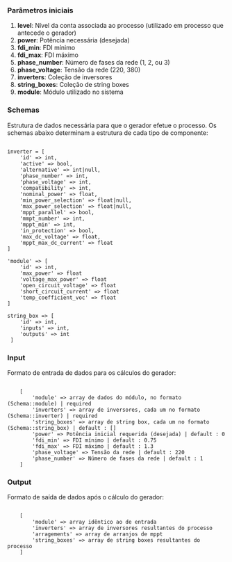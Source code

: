 
### Parâmetros iniciais

1. __level__: Nível da conta associada ao processo (utilizado em processo que antecede o gerador)
2. __power__: Potência necessária (desejada)
3. __fdi_min__: FDI mínimo
4. __fdi_max__: FDI máximo
5. __phase_number__: Número de fases da rede (1, 2, ou 3)
6. __phase_voltage__: Tensão da rede (220, 380)
7. __inverters__: Coleção de inversores 
8. __string_boxes__: Coleção de string boxes
9. __module__: Módulo utilizado no sistema

### Schemas 

Estrutura de dados necessária para que o gerador efetue o processo.
Os schemas abaixo determinam a estrutura de cada tipo de componente:

```

inverter = [
    'id' => int,
    'active' => bool,
    'alternative' => int|null,
    'phase_number' => int,
    'phase_voltage' => int,
    'compatibility' => int,
    'nominal_power' => float,
    'min_power_selection' => float|null,
    'max_power_selection' => float|null,
    'mppt_parallel' => bool,
    'mmpt_number' => int,
    'mppt_min' => int,
    'in_protection' => bool,
    'max_dc_voltage' => float,
    'mppt_max_dc_current' => float
]

'module' => [
    'id' => int,
    'max_power' => float
    'voltage_max_power' => float
    'open_circuit_voltage' => float
    'short_circuit_current' => float
    'temp_coefficient_voc' => float
]

string_box => [
    'id' => int,
    'inputs' => int,
    'outputs' => int
 ]

```


### Input

Formato de entrada de dados para os cálculos do gerador:

```

    [
        'module' => array de dados do módulo, no formato (Schema::module) | required
        'inverters' => array de inversores, cada um no formato (Schema::inverter) | required
        'string_boxes' => array de string box, cada um no formato (Schema::string_box) | default : []
        'power' => Potência inicial requerida (desejada) | default : 0
        'fdi_min' => FDI mínimo | default : 0.75
        'fdi_max' => FDI máximo | default : 1.3
        'phase_voltage' => Tensão da rede | default : 220
        'phase_number' => Número de fases da rede | default : 1
    ]

```


### Output

Formato de saída de dados após o cálculo do gerador:

``` 
    
    [
        'module' => array idêntico ao de entrada
        'inverters' => array de inversores resultantes do processo
        'arragements' => array de arranjos de mppt
        'string_boxes' => array de string boxes resultantes do processo
    ]
    
```
